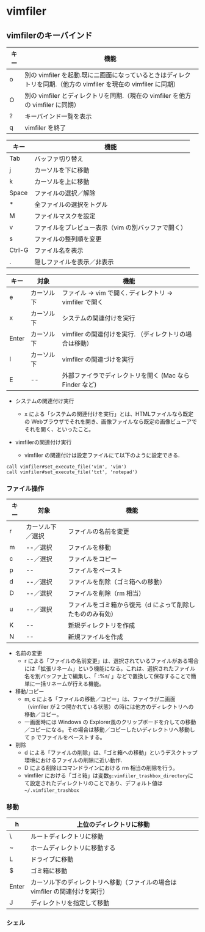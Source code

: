 # vimfiler 
## vimfilerのキーバインド

| キー | 機能                                                                                                             |
|------|------------------------------------------------------------------------------------------------------------------|
| o    | 別の vimfiler を起動.既に二画面になっているときはディレクトリを同期.（他方の vimfiler を現在の vimfiler に同期） |
| O    | 別の vimfiler とディレクトリを同期.（現在の vimfiler を他方の vimfiler に同期）                                  |
| ?    | キーバインド一覧を表示                                                                                           |
| q    | vimfiler を終了         

| キー   | 機能                                               |
|--------|----------------------------------------------------|
| Tab    | バッファ切り替え                                   |
| j      | カーソルを下に移動                                 |
| k      | カーソルを上に移動                                 |
| Space  | ファイルの選択／解除                               |
| *      | 全ファイルの選択をトグル                           |
| M      | ファイルマスクを設定                               |
| v      | ファイルをプレビュー表示（vim の別バッファで開く） |
| s      | ファイルの整列順を変更                             |
| Ctrl-G | ファイル名を表示                                   |
| .      | 隠しファイルを表示／非表示                         |

| キー  | 対象       | 機能                                                    |
|-------|------------|---------------------------------------------------------|
| e     | カーソル下 | ファイル → vim で開く. ディレクトリ → vimfiler で開く   |
| x     | カーソル下 | システムの関連付けを実行                                |
| Enter | カーソル下 | vimfiler の関連付けを実行. （ディレクトリの場合は移動） |
| l     | カーソル下 | vimfiler の関連づけを実行                               |
| E     | --         | 外部ファイラでディレクトリを開く (Mac なら Finder など) |

* システムの関連付け実行
    * x による「システムの関連付けを実行」とは、HTMLファイルなら既定の Webブラウザでそれを開き、画像ファイルなら既定の画像ビューアでそれを開く、といったこと。

* vimfilerの関連付け実行
    * vimfiler の関連付けは設定ファイルにて以下のように設定できる.
```vim
call vimfiler#set_execute_file('vim', 'vim')
call vimfiler#set_execute_file('txt', 'notepad')
```

### ファイル操作
| キー | 対象             | 機能                                                       |
|------|------------------|------------------------------------------------------------|
| r    | カーソル下／選択 | ファイルの名前を変更                                       |
| m    | --／選択         | ファイルを移動                                             |
| c    | --／選択         | ファイルをコピー                                           |
| p    | --               | ファイルをペースト                                         |
| d    | --／選択         | ファイルを削除（ゴミ箱への移動）                           |
| D    | --／選択         | ファイルを削除（rm 相当）                                  |
| u    | --／選択         | ファイルをゴミ箱から復元（d によって削除したもののみ有効） |
| K    | --               | 新規ディレクトリを作成                                     |
| N    | --               | 新規ファイルを作成                                         |
* 名前の変更
    * r による「ファイルの名前変更」は、選択されているファイルがある場合には「拡張リネーム」という機能になる。これは、選択されたファイル名を別バッファ上で編集し、「 :%s/ 」などで置換して保存することで簡単に一括リネームが行える機能。
* 移動/コピー
    * m, c による「ファイルの移動／コピー」は、ファイラが二画面（vimfiler が２つ開かれている状態）の時には他方のディレクトリへの移動／コピー。
    * 一画面時には Windows の Explorer風のクリップボードを介しての移動／コピーになる。その場合は移動／コピーしたいディレクトリへ移動して p でファイルをペーストする。
* 削除
    * d による「ファイルの削除」は、「ゴミ箱への移動」というデスクトップ環境におけるファイルの削除に近い動作.
    * D による削除はコマンドラインにおける rm 相当の削除を行う。
    * vimfiler における「ゴミ箱」は変数`g:vimfiler_trashbox_directory`にて設定されたディレクトリのことであり、デフォルト値は `~/.vimfiler_trashbox`

### 移動
| h     | 上位のディレクトリに移動                                                     |
|-------|------------------------------------------------------------------------------|
| \     | ルートディレクトリに移動                                                     |
| ~     | ホームディレクトリに移動する                                                 |
| L     | ドライブに移動                                                               |
| $     | ゴミ箱に移動                                                                 |
| Enter | カーソル下のディレクトリへ移動（ファイルの場合は vimfiler の関連付けを実行） |
| J     | ディレクトリを指定して移動                                                   |

### シェル


